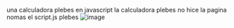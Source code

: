 una calculadora plebes
en javascript la calculadora plebes 
no hice la pagina nomas el script.js plebes
![image](https://github.com/user-attachments/assets/0a2df38d-a975-4a93-bbe6-a3c0eb88f339)
